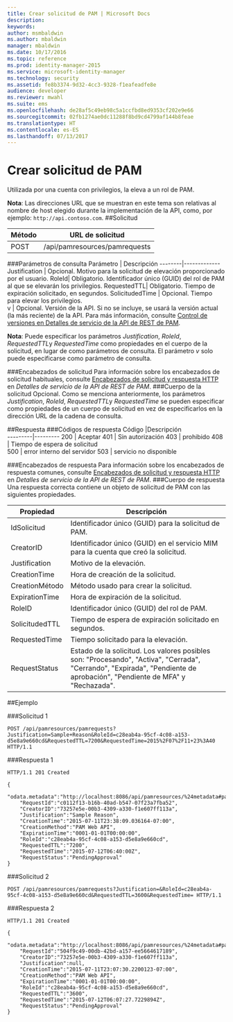 ```yaml
---
title: Crear solicitud de PAM | Microsoft Docs
description: 
keywords: 
author: msmbaldwin
ms.author: mbaldwin
manager: mbaldwin
ms.date: 10/17/2016
ms.topic: reference
ms.prod: identity-manager-2015
ms.service: microsoft-identity-manager
ms.technology: security
ms.assetid: fe8b3374-9d32-4cc3-9328-f1eafeadfe8e
audience: developer
ms.reviewer: mwahl
ms.suite: ems
ms.openlocfilehash: de28af5c49eb98c5a1ccfbd8ed9353cf202e9e66
ms.sourcegitcommit: 02fb1274ae0dc11288f8bd9cd4799af144b8feae
ms.translationtype: HT
ms.contentlocale: es-ES
ms.lasthandoff: 07/13/2017
---
```

# <a name="create-pam-request"></a>Crear solicitud de PAM
Utilizada por una cuenta con privilegios, la eleva a un rol de PAM.

**Nota**: Las direcciones URL que se muestran en este tema son relativas al nombre de host elegido durante la implementación de la API, como, por ejemplo: `http://api.contoso.com`.
##<a name="request"></a>Solicitud


Método  |URL de solicitud  
---------|---------
POST     |/api/pamresources/pamrequests

###<a name="query-parameters"></a>Parámetros de consulta
Parámetro | Descripción
--------|-------------
Justification | Opcional. Motivo para la solicitud de elevación proporcionado por el usuario.
RoleId| Obligatorio. Identificador único (GUID) del rol de PAM al que se elevarán los privilegios.
RequestedTTL| Obligatorio. Tiempo de expiración solicitado, en segundos.
SolicitudedTime | Opcional. Tiempo para elevar los privilegios.  
v | Opcional. Versión de la API. Si no se incluye, se usará la versión actual (la más reciente) de la API. Para más información, consulte [Control de versiones en Detalles de servicio de la API de REST de PAM](privileged-access-management-rest-api-service-details.md#versioning).

**Nota**: Puede especificar los parámetros *Justification*, *RoleId*, *RequestedTTL*y *RequestedTime* como propiedades en el cuerpo de la solicitud, en lugar de como parámetros de consulta. El parámetro *v* solo puede especificarse como parámetro de consulta.

###<a name="request-headers"></a>Encabezados de solicitud
Para información sobre los encabezados de solicitud habituales, consulte [Encabezados de solicitud y respuesta HTTP](privileged-access-management-rest-api-service-details.md#http-request-and-response-headers) en *Detalles de servicio de la API de REST de PAM*.
###<a name="request-body"></a>Cuerpo de la solicitud
Opcional. Como se menciona anteriormente, los parámetros *Justification*, *RoleId*, *RequestedTTL*y *RequestedTime* se pueden especificar como propiedades de un cuerpo de solicitud en vez de especificarlos en la dirección URL de la cadena de consulta.

##<a name="response"></a>Respuesta
###<a name="response-codes"></a>Códigos de respuesta
Código  |Descripción  
---------|---------
200 | Aceptar
401 | Sin autorización
403 | prohibido
408 | Tiempo de espera de solicitud   
500 | error interno del servidor
503 | servicio no disponible

###<a name="response-headers"></a>Encabezados de respuesta
Para información sobre los encabezados de respuesta comunes, consulte [Encabezados de solicitud y respuesta HTTP](privileged-access-management-rest-api-service-details.md#http-request-and-response-headers) en *Detalles de servicio de la API de REST de PAM*.
###<a name="response-body"></a>Cuerpo de respuesta
Una respuesta correcta contiene un objeto de solicitud de PAM con las siguientes propiedades.

Propiedad | Descripción
--------|-------------
IdSolicitud | Identificador único (GUID) para la solicitud de PAM.
CreatorID | Identificador único (GUID) en el servicio MIM para la cuenta que creó la solicitud.
Justification | Motivo de la elevación.
CreationTime | Hora de creación de la solicitud.
CreationMétodo | Método usado para crear la solicitud.
ExpirationTime | Hora de expiración de la solicitud.
RoleID| Identificador único (GUID) del rol de PAM.
SolicitudedTTL | Tiempo de espera de expiración solicitado en segundos.
RequestedTime | Tiempo solicitado para la elevación.
RequestStatus | Estado de la solicitud. Los valores posibles son: "Procesando", "Activa", "Cerrada", "Cerrando", "Expirada", "Pendiente de aprobación", "Pendiente de MFA" y "Rechazada".

##<a name="example"></a>Ejemplo

###<a name="request-1"></a>Solicitud 1
```
POST /api/pamresources/pamrequests?Justification=Sample+Reason&RoleId=c28eab4a-95cf-4c08-a153-d5e8a9e660cd&RequestedTTL=7200&RequestedTime=2015%2F07%2F11+23%3A40 HTTP/1.1
```
###<a name="response-1"></a>Respuesta 1
```
HTTP/1.1 201 Created

{  
    "odata.metadata":"http://localhost:8086/api/pamresources/%24metadata#pamrequests/@Element",
    "RequestId":"c0112f13-b16b-40ad-b547-07f23a7fba52",
    "CreatorID":"73257e5e-00b3-4309-a330-f1e607ff113a",
    "Justification":"Sample Reason",
    "CreationTime":"2015-07-11T23:38:09.036164-07:00",
    "CreationMethod":"PAM Web API",
    "ExpirationTime":"0001-01-01T00:00:00",
    "RoleId":"c28eab4a-95cf-4c08-a153-d5e8a9e660cd",
    "RequestedTTL":"7200",
    "RequestedTime":"2015-07-12T06:40:00Z",
    "RequestStatus":"PendingApproval"
}
```       

###<a name="request-2"></a>Solicitud 2
```
POST /api/pamresources/pamrequests?Justification=&RoleId=c28eab4a-95cf-4c08-a153-d5e8a9e660cd&RequestedTTL=3600&RequestedTime= HTTP/1.1
```
###<a name="response-2"></a>Respuesta 2
```
HTTP/1.1 201 Created

{
    "odata.metadata":"http://localhost:8086/api/pamresources/%24metadata#pamrequests/@Element",
    "RequestId":"504f9c49-00db-42bd-a157-ee5664617189",
    "CreatorID":"73257e5e-00b3-4309-a330-f1e607ff113a",
    "Justification":null,
    "CreationTime":"2015-07-11T23:07:30.2200123-07:00",
    "CreationMethod":"PAM Web API",
    "ExpirationTime":"0001-01-01T00:00:00",
    "RoleId":"c28eab4a-95cf-4c08-a153-d5e8a9e660cd",
    "RequestedTTL":"3600",
    "RequestedTime":"2015-07-12T06:07:27.7229894Z",
    "RequestStatus":"PendingApproval"
}
```       
